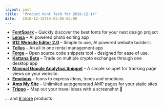 ```yaml
---
layout: post
title:  "Product Hunt Tech for 2018-12-14"
date:   2018-12-15T14:05:05-05:00
---
```


* **[FontSpark](https://www.producthunt.com/posts/fontspark?utm_campaign=producthunt-api&utm_medium=api&utm_source=Application%3A+Daily+Digest+RSS+%28ID%3A+3202%29)** – Quickly discover the best fonts for your next design project
* **[Lensa](https://www.producthunt.com/posts/lensa?utm_campaign=producthunt-api&utm_medium=api&utm_source=Application%3A+Daily+Digest+RSS+%28ID%3A+3202%29)** – AI powered photo editing app
* **[B12 Website Editor 2.0](https://www.producthunt.com/posts/b12-website-editor-2-0?utm_campaign=producthunt-api&utm_medium=api&utm_source=Application%3A+Daily+Digest+RSS+%28ID%3A+3202%29)** – Simple to use, AI powered website builder💥
* **[Tellus](https://www.producthunt.com/posts/tellus?utm_campaign=producthunt-api&utm_medium=api&utm_source=Application%3A+Daily+Digest+RSS+%28ID%3A+3202%29)** – An all in one rental management app
* **[Forge](https://www.producthunt.com/posts/forge-5?utm_campaign=producthunt-api&utm_medium=api&utm_source=Application%3A+Daily+Digest+RSS+%28ID%3A+3202%29)** – Open source code snippets tool - designed for ease of use.
* **[Kattana Beta](https://www.producthunt.com/posts/kattana-beta?utm_campaign=producthunt-api&utm_medium=api&utm_source=Application%3A+Daily+Digest+RSS+%28ID%3A+3202%29)** – Trade on multiple crypto exchanges through one desktop app
* **[Minimal Google Analytics Snippet](https://www.producthunt.com/posts/minimal-google-analytics-snippet?utm_campaign=producthunt-api&utm_medium=api&utm_source=Application%3A+Daily+Digest+RSS+%28ID%3A+3202%29)** – A simple snippet for tracking page views on your website.
* **[Emojious](https://www.producthunt.com/posts/emojious?utm_campaign=producthunt-api&utm_medium=api&utm_source=Application%3A+Daily+Digest+RSS+%28ID%3A+3202%29)** – Icons to express ideas, tones and emotions.
* **[Amp My Site](https://www.producthunt.com/posts/amp-my-site?utm_campaign=producthunt-api&utm_medium=api&utm_source=Application%3A+Daily+Digest+RSS+%28ID%3A+3202%29)** – Unlimited autogenerated AMP pages for your static sites
* **[Trippo](https://www.producthunt.com/posts/trippo?utm_campaign=producthunt-api&utm_medium=api&utm_source=Application%3A+Daily+Digest+RSS+%28ID%3A+3202%29)** – Map out your travel ideas with a screenshot 📸

… and [9 more](https://www.producthunt.com/tech) products